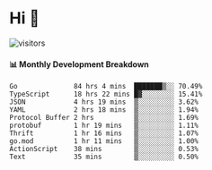 # Hi 👋
 
![visitors](https://visitor-badge.glitch.me/badge?page_id=sorcererxw.sorcererx)

#### 📊 Monthly Development Breakdown

<!--START_SECTION:waka-->
```text
Go              84 hrs 4 mins  ███████▒░░ 70.49%
TypeScript      18 hrs 22 mins █▓░░░░░░░░ 15.41%
JSON            4 hrs 19 mins  ▒░░░░░░░░░ 3.62%
YAML            2 hrs 18 mins  ▒░░░░░░░░░ 1.94%
Protocol Buffer 2 hrs          ▒░░░░░░░░░ 1.69%
protobuf        1 hr 19 mins   ▒░░░░░░░░░ 1.11%
Thrift          1 hr 16 mins   ▒░░░░░░░░░ 1.07%
go.mod          1 hr 11 mins   ▒░░░░░░░░░ 1.00%
ActionScript    38 mins        ▒░░░░░░░░░ 0.53%
Text            35 mins        ▒░░░░░░░░░ 0.50%
```
<!--END_SECTION:waka-->
